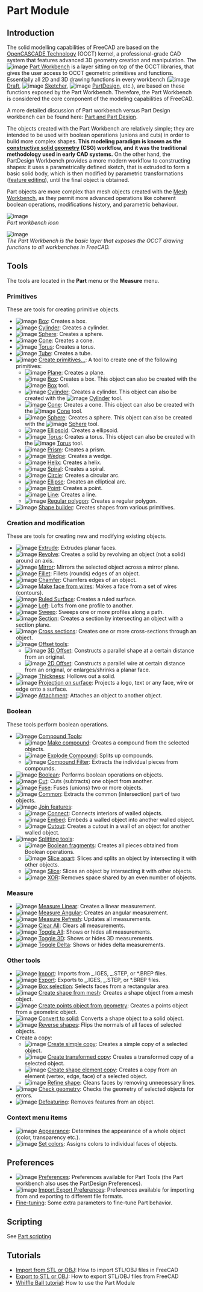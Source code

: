 # Part Module

## Introduction

The solid modelling capabilities of FreeCAD are based on the [OpenCASCADE Technology](https://wiki.freecad.org/OpenCASCADE) (OCCT) kernel, a professional-grade CAD system that features advanced 3D geometry creation and manipulation. The ![image](https://github.com/FreeCAD/FreeCAD-documentation-docusaurus/assets/100439627/5f19cbb7-1ffa-426e-bd4d-a259abfacfb5) [Part Workbench](docs\workbenches\part.md) is a layer sitting on top of the OCCT libraries, that gives the user access to OCCT geometric primitives and functions. Essentially all 2D and 3D drawing functions in every workbench (![image](https://github.com/FreeCAD/FreeCAD-documentation-docusaurus/assets/100439627/ea065ab9-6d7b-4e07-8f60-22d1d4eb6f08) [Draft](docs\workbenches\draft.md), ![image](https://github.com/FreeCAD/FreeCAD-documentation-docusaurus/assets/100439627/39d49322-2447-4104-a7b8-78f775d4c8f0) [Sketcher](docs\workbenches\sketcher.md), ![image](https://github.com/FreeCAD/FreeCAD-documentation-docusaurus/assets/100439627/f4d2c091-e3aa-4de0-9c29-dd756a9ee452) [PartDesign](docs\workbenches\part-design.md), etc.), are based on these functions exposed by the Part Workbench. Therefore, the Part Workbench is considered the core component of the modeling capabilities of FreeCAD.

A more detailed discussion of Part workbench versus Part Design workbench can be found here: [Part and Part Design](https://wiki.freecad.org/Part_and_PartDesign).

The objects created with the Part Workbench are relatively simple; they are intended to be used with boolean operations (unions and cuts) in order to build more complex shapes. **This modeling paradigm is known as the [constructive solid geometry](https://wiki.freecad.org/Constructive_solid_geometry) (CSG) workflow, and it was the traditional methodology used in early CAD systems.** On the other hand, the PartDesign Workbench provides a more modern workflow to constructing shapes: it uses a parametrically defined sketch, that is extruded to form a basic solid body, which is then modified by parametric transformations ([feature editing](https://wiki.freecad.org/Feature_editing)), until the final object is obtained.

Part objects are more complex than mesh objects created with the [Mesh Workbench](docs\workbenches\mesh.md), as they permit more advanced operations like coherent boolean operations, modifications history, and parametric behaviour.

![image](https://github.com/FreeCAD/FreeCAD-documentation-docusaurus/assets/100439627/2ccc0bdb-7df0-446f-a499-8f22c730e232)  
_Part workbench icon_

![image](https://github.com/FreeCAD/FreeCAD-documentation-docusaurus/assets/100439627/8b927ccc-f847-45aa-b74a-f5a7de573c15)  
_The Part Workbench is the basic layer that exposes the OCCT drawing functions to all workbenches in FreeCAD._

## Tools

The tools are located in the **Part** menu or the **Measure** menu.

### Primitives

These are tools for creating primitive objects.

- ![image](https://github.com/FreeCAD/FreeCAD-documentation-docusaurus/assets/100439627/46f3f697-7ec4-4730-adc0-397a3f7f871d) [Box](https://wiki.freecad.org/Part_Box): Creates a box.
- ![image](https://github.com/FreeCAD/FreeCAD-documentation-docusaurus/assets/100439627/f1d7569a-0c13-430e-ba17-73a9542301f5) [Cylinder](https://wiki.freecad.org/Part_Cylinder): Creates a cylinder.
- ![image](https://github.com/FreeCAD/FreeCAD-documentation-docusaurus/assets/100439627/312d360e-6b83-44d6-a8d0-97af50bad96b) [Sphere](https://wiki.freecad.org/Part_Sphere): Creates a sphere.
- ![image](https://github.com/FreeCAD/FreeCAD-documentation-docusaurus/assets/100439627/ac25e34f-6c88-499d-8add-70fc3a7db2d5) [Cone](https://wiki.freecad.org/Part_Cone): Creates a cone.
- ![image](https://github.com/FreeCAD/FreeCAD-documentation-docusaurus/assets/100439627/93496c55-3911-4c1c-b64e-d2ef28f084ad) [Torus](https://wiki.freecad.org/Part_Torus): Creates a torus.
- ![image](https://github.com/FreeCAD/FreeCAD-documentation-docusaurus/assets/100439627/7e017497-5488-4049-9e99-670e60da6ab9) [Tube](https://wiki.freecad.org/Part_Tube): Creates a tube.
- ![image](https://github.com/FreeCAD/FreeCAD-documentation-docusaurus/assets/100439627/d350e586-0652-4dd5-85ea-358ffda2475a) [Create primitives...](https://wiki.freecad.org/Part_Primitives): A tool to create one of the following primitives:
  - ![image](https://github.com/FreeCAD/FreeCAD-documentation-docusaurus/assets/100439627/895db49c-224e-4fbf-a92f-60d00197a682) [Plane](https://wiki.freecad.org/Part_Plane): Creates a plane.
  - ![image](https://github.com/FreeCAD/FreeCAD-documentation-docusaurus/assets/100439627/96a5a851-c727-44de-b131-3c3d925aeb52) [Box](https://wiki.freecad.org/Part_Box): Creates a box. This object can also be created with the ![image](https://github.com/FreeCAD/FreeCAD-documentation-docusaurus/assets/100439627/9937901a-0a04-4223-bc99-a98c225e773a) [Box](https://wiki.freecad.org/Part_Box) tool.
  - ![image](https://github.com/FreeCAD/FreeCAD-documentation-docusaurus/assets/100439627/cc743837-e172-486b-a6ae-8245df44e106) [Cylinder](https://wiki.freecad.org/Part_Cylinder): Creates a cylinder. This object can also be created with the ![image](https://github.com/FreeCAD/FreeCAD-documentation-docusaurus/assets/100439627/08713564-51b6-413e-9092-85c91b5ce2fc) [Cylinder](https://wiki.freecad.org/Part_Cylinder) tool.
  - ![image](https://github.com/FreeCAD/FreeCAD-documentation-docusaurus/assets/100439627/6e73615a-4a3a-4dbb-96a0-2b96274ba1b6) [Cone](https://wiki.freecad.org/Part_Cone): Creates a cone. This object can also be created with the ![image](https://github.com/FreeCAD/FreeCAD-documentation-docusaurus/assets/100439627/f3e43049-a299-42a4-a629-41e1b823599d) [Cone](https://wiki.freecad.org/Part_Cone) tool.
  - ![image](https://github.com/FreeCAD/FreeCAD-documentation-docusaurus/assets/100439627/54bf1542-d809-431c-8dfa-006c01601595) [Sphere](https://wiki.freecad.org/Part_Sphere): Creates a sphere. This object can also be created with the ![image](https://github.com/FreeCAD/FreeCAD-documentation-docusaurus/assets/100439627/e2df9c29-ae74-4be2-828f-18bd46d43371) [Sphere](https://wiki.freecad.org/Part_Sphere) tool.
  - ![image](https://github.com/FreeCAD/FreeCAD-documentation-docusaurus/assets/100439627/99184972-4a60-4c93-844b-f722895bbd5c) [Ellipsoid](https://wiki.freecad.org/Part_Ellipsoid): Creates a ellipsoid.
  - ![image](https://github.com/FreeCAD/FreeCAD-documentation-docusaurus/assets/100439627/48e76afc-69f7-4995-9043-4e3a12858ef9) [Torus](https://wiki.freecad.org/Part_Torus): Creates a torus. This object can also be created with the ![image](https://github.com/FreeCAD/FreeCAD-documentation-docusaurus/assets/100439627/1c0e70df-c708-431b-8324-c8259589823d) [Torus](https://wiki.freecad.org/Part_Torus) tool.
  - ![image](https://github.com/FreeCAD/FreeCAD-documentation-docusaurus/assets/100439627/2c9de713-d073-4294-b8ba-0eadcec1550b) [Prism](https://wiki.freecad.org/Part_Prism): Creates a prism.
  - ![image](https://github.com/FreeCAD/FreeCAD-documentation-docusaurus/assets/100439627/105ae29f-510d-48f4-b01b-c172cb33ec2a) [Wedge](https://wiki.freecad.org/Part_Wedge): Creates a wedge.
  - ![image](https://github.com/FreeCAD/FreeCAD-documentation-docusaurus/assets/100439627/c2b45b56-7440-4f87-a035-52fe89505d06) [Helix](https://wiki.freecad.org/Part_Helix): Creates a helix.
  - ![image](https://github.com/FreeCAD/FreeCAD-documentation-docusaurus/assets/100439627/98f825df-ec84-4ef1-9feb-ab7eb56fa246) [Spiral](https://wiki.freecad.org/Part_Spiral): Creates a spiral.
  - ![image](https://github.com/FreeCAD/FreeCAD-documentation-docusaurus/assets/100439627/b9925796-8ba7-4d06-ad43-93e8e20bcbce) [Circle](https://wiki.freecad.org/Part_Circle): Creates a circular arc.
  - ![image](https://github.com/FreeCAD/FreeCAD-documentation-docusaurus/assets/100439627/a1932829-713e-40a7-b03c-d49ccf717438) [Ellipse](https://wiki.freecad.org/Part_Ellipse): Creates an elliptical arc.
  - ![image](https://github.com/FreeCAD/FreeCAD-documentation-docusaurus/assets/100439627/959be0ee-94f8-4458-ad48-07954a2f41a1) [Point](https://wiki.freecad.org/Part_Point): Creates a point.
  - ![image](https://github.com/FreeCAD/FreeCAD-documentation-docusaurus/assets/100439627/2ede3992-9794-4072-9ac9-7634e9a62f12) [Line](https://wiki.freecad.org/Part_Line): Creates a line.
  - ![image](https://github.com/FreeCAD/FreeCAD-documentation-docusaurus/assets/100439627/c26ea6c6-f8a4-407b-b47d-dc0ec609ed62) [Regular polygon](https://wiki.freecad.org/Part_RegularPolygon): Creates a regular polygon.
- ![image](https://github.com/FreeCAD/FreeCAD-documentation-docusaurus/assets/100439627/e0f182f8-1f19-4e8f-b769-015e384818fb) [Shape builder](https://wiki.freecad.org/Part_Builder): Creates shapes from various primitives.

### Creation and modification

These are tools for creating new and modifying existing objects.

- ![image](https://github.com/FreeCAD/FreeCAD-documentation-docusaurus/assets/100439627/c874e5dc-90ba-4981-8f02-eeba738ed83d) [Extrude](https://wiki.freecad.org/Part_Extrude): Extrudes planar faces.
- ![image](https://github.com/FreeCAD/FreeCAD-documentation-docusaurus/assets/100439627/f543c462-228e-4d93-b670-ae6e67351a05) [Revolve](https://wiki.freecad.org/Part_Revolve): Creates a solid by revolving an object (not a solid) around an axis.
- ![image](https://github.com/FreeCAD/FreeCAD-documentation-docusaurus/assets/100439627/f91f64ae-b4b4-4f81-bf4b-87775ed355ae) [Mirror](https://wiki.freecad.org/Part_Mirror): Mirrors the selected object across a mirror plane.
- ![image](https://github.com/FreeCAD/FreeCAD-documentation-docusaurus/assets/100439627/b6e03eef-6a84-4395-a6c0-47b17a0f41fd) [Fillet](https://wiki.freecad.org/Part_Fillet): Fillets (rounds) edges of an object.
- ![image](https://github.com/FreeCAD/FreeCAD-documentation-docusaurus/assets/100439627/a3a84e50-eec9-44ac-b7e8-4db3676e335c) [Chamfer](https://wiki.freecad.org/Part_Chamfer): Chamfers edges of an object.
- ![image](https://github.com/FreeCAD/FreeCAD-documentation-docusaurus/assets/100439627/e987ea34-40dc-4cab-9c8c-647fe47f1308) [Make face from wires](https://wiki.freecad.org/Part_MakeFace): Makes a face from a set of wires (contours).
- ![image](https://github.com/FreeCAD/FreeCAD-documentation-docusaurus/assets/100439627/eb8fd342-d84a-417f-b74a-870232a0d77e) [Ruled Surface](https://wiki.freecad.org/Part_RuledSurface): Creates a ruled surface.
- ![image](https://github.com/FreeCAD/FreeCAD-documentation-docusaurus/assets/100439627/34840433-6fb3-4ba4-b1c4-75acb3c2901b) [Loft](https://wiki.freecad.org/Part_Loft): Lofts from one profile to another.
- ![image](https://github.com/FreeCAD/FreeCAD-documentation-docusaurus/assets/100439627/355f2a7f-8690-47cd-a4d1-219a585d0381) [Sweep](https://wiki.freecad.org/Part_Sweep): Sweeps one or more profiles along a path.
- ![image](https://github.com/FreeCAD/FreeCAD-documentation-docusaurus/assets/100439627/f20cef82-04c7-46cc-b937-ff3c6dc91a15) [Section](https://wiki.freecad.org/Part_Section): Creates a section by intersecting an object with a section plane.
- ![image](https://github.com/FreeCAD/FreeCAD-documentation-docusaurus/assets/100439627/1ebb95d6-7cf4-45b5-95e7-2d4982034523) [Cross sections](https://wiki.freecad.org/Part_CrossSections): Creates one or more cross-sections through an object.
- ![image](https://github.com/FreeCAD/FreeCAD-documentation-docusaurus/assets/100439627/dac11797-a521-4d8d-929d-f344d24cd77f) [Offset tools](https://wiki.freecad.org/Part_CompOffsetTools):
  - ![image](https://github.com/FreeCAD/FreeCAD-documentation-docusaurus/assets/100439627/e88e36ee-a40b-4a71-95cb-a3ad535ba276) [3D Offset](https://wiki.freecad.org/Part_Offset): Constructs a parallel shape at a certain distance from an original.
  - ![image](https://github.com/FreeCAD/FreeCAD-documentation-docusaurus/assets/100439627/319273ac-aba6-4a49-804c-bcf21b36658e) [2D Offset](https://wiki.freecad.org/Part_Offset2D): Constructs a parallel wire at certain distance from an original, or enlarges/shrinks a planar face.
- ![image](https://github.com/FreeCAD/FreeCAD-documentation-docusaurus/assets/100439627/5ff38db3-14bf-4f3e-8302-de4a1d8718b7) [Thickness](https://wiki.freecad.org/Part_Thickness): Hollows out a solid.
- ![image](https://github.com/FreeCAD/FreeCAD-documentation-docusaurus/assets/100439627/af7d544d-236e-45fc-bc61-e6d0dedbcf5b) [Projection on surface](https://wiki.freecad.org/Part_ProjectionOnSurface): Projects a logo, text or any face, wire or edge onto a surface.
- ![image](https://github.com/FreeCAD/FreeCAD-documentation-docusaurus/assets/100439627/e4288e81-7ac9-40e4-8668-43b6f44c7106) [Attachment](https://wiki.freecad.org/Part_EditAttachment): Attaches an object to another object.

### Boolean

These tools perform boolean operations.

- ![image](https://github.com/FreeCAD/FreeCAD-documentation-docusaurus/assets/100439627/cc454266-23d2-460e-8968-388d064d685b) [Compound Tools](https://wiki.freecad.org/Part_CompCompoundTools):
  - ![image](https://github.com/FreeCAD/FreeCAD-documentation-docusaurus/assets/100439627/c806bf55-a8a5-4c14-a34d-45e3bfd5720f) [Make compound](https://wiki.freecad.org/Part_Compound): Creates a compound from the selected objects.
  - ![image](https://github.com/FreeCAD/FreeCAD-documentation-docusaurus/assets/100439627/336addf8-43ad-4c36-8ecb-20fdf7711d1e) [Explode Compound](https://wiki.freecad.org/Part_ExplodeCompound): Splits up compounds.
  - ![image](https://github.com/FreeCAD/FreeCAD-documentation-docusaurus/assets/100439627/8857bd74-bc2f-4d62-913d-e17101983ff7) [Compound Filter](https://wiki.freecad.org/Part_CompoundFilter): Extracts the individual pieces from compounds.
- ![image](https://github.com/FreeCAD/FreeCAD-documentation-docusaurus/assets/100439627/595b169c-1ed4-4516-b378-68269f1de13d) [Boolean](https://wiki.freecad.org/Part_Boolean): Performs boolean operations on objects.
- ![image](https://github.com/FreeCAD/FreeCAD-documentation-docusaurus/assets/100439627/d9897765-c153-4a3a-bb68-a8b3e011aeed) [Cut](https://wiki.freecad.org/Part_Cut): Cuts (subtracts) one object from another.
- ![image](https://github.com/FreeCAD/FreeCAD-documentation-docusaurus/assets/100439627/24be4368-6f02-414d-9bf5-ad533a846a72) [Fuse](https://wiki.freecad.org/Part_Fuse): Fuses (unions) two or more objects.
- ![image](https://github.com/FreeCAD/FreeCAD-documentation-docusaurus/assets/100439627/4e659441-db8f-4eb2-abbf-715a563cd1f0) [Common](https://wiki.freecad.org/Part_Common): Extracts the common (intersection) part of two objects.
- ![image](https://github.com/FreeCAD/FreeCAD-documentation-docusaurus/assets/100439627/0df729bd-6e16-4615-b493-ebe9278f4bdb) [Join features](https://wiki.freecad.org/Part_CompJoinFeatures):
  - ![image](https://github.com/FreeCAD/FreeCAD-documentation-docusaurus/assets/100439627/f875dbb2-e5cb-4ad5-b31b-3ae122a2bc6c) [Connect](https://wiki.freecad.org/Part_JoinConnect): Connects interiors of walled objects.
  - ![image](https://github.com/FreeCAD/FreeCAD-documentation-docusaurus/assets/100439627/c6b96e4a-8b6b-45b5-a5b7-fe9355fa72f5) [Embed](https://wiki.freecad.org/Part_JoinEmbed): Embeds a walled object into another walled object.
  - ![image](https://github.com/FreeCAD/FreeCAD-documentation-docusaurus/assets/100439627/69780e43-c613-4f40-aa7d-8a918c88c6bc) [Cutout](https://wiki.freecad.org/Part_JoinCutout): Creates a cutout in a wall of an object for another walled object.
- ![image](https://github.com/FreeCAD/FreeCAD-documentation-docusaurus/assets/100439627/dce9a2c1-98f6-4bb3-9292-ecbbe1aaf6f1) [Splitting tools](https://wiki.freecad.org/Part_CompSplittingTools):
  - ![image](https://github.com/FreeCAD/FreeCAD-documentation-docusaurus/assets/100439627/8f64d295-1f8e-41f7-b775-0c04e1d19801) [Boolean fragments](https://wiki.freecad.org/Part_BooleanFragments): Creates all pieces obtained from Boolean operations.
  - ![image](https://github.com/FreeCAD/FreeCAD-documentation-docusaurus/assets/100439627/26ace7c5-0033-433b-a49c-851aa65738d8) [Slice apart](https://wiki.freecad.org/Part_SliceApart): Slices and splits an object by intersecting it with other objects.
  - ![image](https://github.com/FreeCAD/FreeCAD-documentation-docusaurus/assets/100439627/7fadd446-ae5e-40a4-afd3-20faeba63574) [Slice](https://wiki.freecad.org/Part_Slice): Slices an object by intersecting it with other objects.
  - ![image](https://github.com/FreeCAD/FreeCAD-documentation-docusaurus/assets/100439627/6cc5e9df-775e-4886-8a72-acb0c81dee9b) [XOR](https://wiki.freecad.org/Part_XOR): Removes space shared by an even number of objects.

### Measure

- ![image](https://github.com/FreeCAD/FreeCAD-documentation-docusaurus/assets/100439627/7ebff117-d6e2-4fd7-a725-863518e05499) [Measure Linear](https://wiki.freecad.org/Part_Measure_Linear): Creates a linear measurement.
- ![image](https://github.com/FreeCAD/FreeCAD-documentation-docusaurus/assets/100439627/84b3bd31-cf6d-49bc-a141-72d399a6dfb7) [Measure Angular](https://wiki.freecad.org/Part_Measure_Angular): Creates an angular measurement.
- ![image](https://github.com/FreeCAD/FreeCAD-documentation-docusaurus/assets/100439627/f6207bbc-0888-4771-82f9-094c9e2f9a8c) [Measure Refresh](https://wiki.freecad.org/Part_Measure_Refresh): Updates all measurements.
- ![image](https://github.com/FreeCAD/FreeCAD-documentation-docusaurus/assets/100439627/41f3a727-923b-4110-86cd-d2ad339657c0) [Clear All](https://wiki.freecad.org/Part_Measure_Clear_All): Clears all measurements.
- ![image](https://github.com/FreeCAD/FreeCAD-documentation-docusaurus/assets/100439627/8d908c60-a3c6-4690-b615-22a9e5f5dd8d) [Toggle All](https://wiki.freecad.org/Part_Measure_Toggle_All): Shows or hides all measurements.
- ![image](https://github.com/FreeCAD/FreeCAD-documentation-docusaurus/assets/100439627/6f4e7f65-3081-411d-9a4c-810a6591cba1) [Toggle 3D](https://wiki.freecad.org/Part_Measure_Toggle_3D): Shows or hides 3D measurements.
- ![image](https://github.com/FreeCAD/FreeCAD-documentation-docusaurus/assets/100439627/c4d3c02d-70f9-4e4f-9c8f-90489d7b16c6) [Toggle Delta](https://wiki.freecad.org/Part_Measure_Toggle_Delta): Shows or hides delta measurements.

### Other tools

- ![image](https://github.com/FreeCAD/FreeCAD-documentation-docusaurus/assets/100439627/0cad8205-8e8e-40f5-aabe-a26d62dbef1e) [Import](https://wiki.freecad.org/Part_Import): Imports from _.IGES, _.STEP, or \*.BREP files.
- ![image](https://github.com/FreeCAD/FreeCAD-documentation-docusaurus/assets/100439627/a20d7d25-ba39-4ac1-ae08-73d5334debee) [Export](https://wiki.freecad.org/Part_Export): Exports to _.IGES, _.STEP, or \*.BREP files.
- ![image](https://github.com/FreeCAD/FreeCAD-documentation-docusaurus/assets/100439627/bde6b80e-8528-4e44-9b67-fccd3a633533) [Box selection](https://wiki.freecad.org/Part_BoxSelection): Selects faces from a rectangular area.
- ![image](https://github.com/FreeCAD/FreeCAD-documentation-docusaurus/assets/100439627/a36912a0-7fe7-4480-b3bb-179e410c83b4) [Create shape from mesh](https://wiki.freecad.org/Part_ShapeFromMesh): Creates a shape object from a mesh object.
- ![image](https://github.com/FreeCAD/FreeCAD-documentation-docusaurus/assets/100439627/f3ec0fb3-a124-4387-a7a5-fe414a0c5ce6) [Create points object from geometry](https://wiki.freecad.org/Part_PointsFromMesh): Creates a points object from a geometric object.
- ![image](https://github.com/FreeCAD/FreeCAD-documentation-docusaurus/assets/100439627/aa48d9dd-3dea-4b57-9dc0-a1ae9a5a5d73) [Convert to solid](https://wiki.freecad.org/Part_MakeSolid): Converts a shape object to a solid object.
- ![image](https://github.com/FreeCAD/FreeCAD-documentation-docusaurus/assets/100439627/a7a5cc2b-bd27-494a-bfd9-059367d5eb92) [Reverse shapes](https://wiki.freecad.org/Part_ReverseShapes): Flips the normals of all faces of selected objects.
- Create a copy:
  - ![image](https://github.com/FreeCAD/FreeCAD-documentation-docusaurus/assets/100439627/ef9a3ea6-2efb-4f20-889d-21b680863bcd) [Create simple copy](https://wiki.freecad.org/Part_SimpleCopy): Creates a simple copy of a selected object.
  - ![image](https://github.com/FreeCAD/FreeCAD-documentation-docusaurus/assets/100439627/989bcb61-5756-466a-a2f2-e6560f7217bd) [Create transformed copy](https://wiki.freecad.org/Part_TransformedCopy): Creates a transformed copy of a selected object.
  - ![image](https://github.com/FreeCAD/FreeCAD-documentation-docusaurus/assets/100439627/e2ec274d-fc40-4539-a711-03ea48eba3c0) [Create shape element copy](https://wiki.freecad.org/Part_ElementCopy): Creates a copy from an element (vertex, edge, face) of a selected object.
  - ![image](https://github.com/FreeCAD/FreeCAD-documentation-docusaurus/assets/100439627/a13d308e-e67e-4ea1-b0b5-dd933cd00f5a) [Refine shape](https://wiki.freecad.org/Part_RefineShape): Cleans faces by removing unnecessary lines.
- ![image](https://github.com/FreeCAD/FreeCAD-documentation-docusaurus/assets/100439627/5daf5c0b-0e4b-434c-8034-36cca55dae27) [Check geometry](https://wiki.freecad.org/Part_CheckGeometry): Checks the geometry of selected objects for errors.
- ![image](https://github.com/FreeCAD/FreeCAD-documentation-docusaurus/assets/100439627/fff81ece-e365-4f11-a9d7-9d36c5829fe1) [Defeaturing](https://wiki.freecad.org/Part_Defeaturing): Removes features from an object.

### Context menu items

- ![image](https://github.com/FreeCAD/FreeCAD-documentation-docusaurus/assets/100439627/a0bf769e-1d12-438b-8d01-c30c3e2e629c) [Appearance](https://wiki.freecad.org/Std_SetAppearance): Determines the appearance of a whole object (color, transparency etc.).
- ![image](https://github.com/FreeCAD/FreeCAD-documentation-docusaurus/assets/100439627/0e7afbd4-7b44-4197-a0ab-205446d5cfda) [Set colors](https://wiki.freecad.org/Part_FaceColors): Assigns colors to individual faces of objects.

## Preferences

- ![image](https://github.com/FreeCAD/FreeCAD-documentation-docusaurus/assets/100439627/e7559317-8774-4995-aa73-2d70e0833d49) [Preferences](https://wiki.freecad.org/PartDesign_Preferences): Preferences available for Part Tools (the Part workbench also uses the PartDesign Preferences).
- ![image](https://github.com/FreeCAD/FreeCAD-documentation-docusaurus/assets/100439627/ff7c0924-5c66-4442-97de-ec8d86f50e51) [Import Export Preferences](https://wiki.freecad.org/Import_Export_Preferences): Preferences available for importing from and exporting to different file formats.
- [Fine-tuning](https://wiki.freecad.org/Fine-tuning): Some extra parameters to fine-tune Part behavior.

## Scripting

See [Part scripting](https://wiki.freecad.org/Part_scripting)

## Tutorials

- [Import from STL or OBJ](https://wiki.freecad.org/Import_from_STL_or_OBJ): How to import STL/OBJ files in FreeCAD
- [Export to STL or OBJ](https://wiki.freecad.org/Export_to_STL_or_OBJ): How to export STL/OBJ files from FreeCAD
- [Whiffle Ball tutorial](https://wiki.freecad.org/Whiffle_Ball_tutorial): How to use the Part Module
